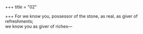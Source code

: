 +++
title = "02"

+++
For we know you, possessor of the stone, as real, as giver of  
refreshments;  
we know you as giver of riches—  